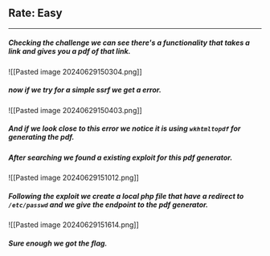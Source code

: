 ## Rate: Easy
***
##### Checking the challenge we can see there's a functionality that takes a link and gives you a pdf  of that link.
![[Pasted image 20240629150304.png]]

##### now if we try for a simple ssrf we get a error.
![[Pasted image 20240629150403.png]]
##### And if we look close to this error we notice it is using `wkhtmltopdf` for generating the pdf.
##### After searching we found a existing exploit for this pdf generator.
![[Pasted image 20240629151012.png]]
##### Following the exploit we create a local php file that have a redirect to `/etc/passwd` and we give the endpoint to the pdf generator.
![[Pasted image 20240629151614.png]]
##### Sure enough we got the flag.

